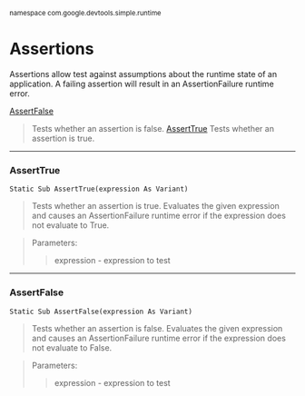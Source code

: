 <sub>namespace com.google.devtools.simple.runtime</sub>
# Assertions #

Assertions allow test against assumptions about the runtime state of an application. A failing assertion will result in an AssertionFailure runtime error.

[AssertFalse](ReferenceLibraryAssertions#AssertFalse.md)
> Tests whether an assertion is false.
[AssertTrue](ReferenceLibraryAssertions#AssertTrue.md)
> Tests whether an assertion is true.
> 
---

### AssertTrue ###

```
Static Sub AssertTrue(expression As Variant)
```

> Tests whether an assertion is true. Evaluates the given expression and causes an AssertionFailure runtime error if the expression does not evaluate to True.

> Parameters:
> > expression - expression to test

---

### AssertFalse ###

```
Static Sub AssertFalse(expression As Variant)
```


> Tests whether an assertion is false. Evaluates the given expression and causes an AssertionFailure runtime error if the expression does not evaluate to False.

> Parameters:
> > expression - expression to test